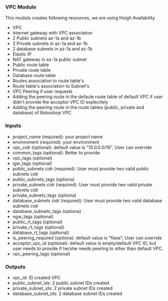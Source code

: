 ### VPC Module 

This module creates following resources, we are using Hoigh Availability 
* VPC
* Internet gateway with VPC association
* 2 Public subnets az-1a and az-1b
* 2 Private subnets in az-1a and az-1b
* 2 database subnets in az-1a and az-1b
* Elastic IP
* NAT gateway in az-1a public subnet
* Public route table
* Private route table
* Database route table
* Routes association to route table's
* Route table's association to Subnet's
* VPC Peering if user requests
* Adding the peering route in the defaule route table of default VPC if user didn't provide the acceptor VPC ID explecitely
* Adding the peering route in the route tables (public, private and database) of Roboshop VPC


### Inputs 

* project_name (required): your project name
* environment (required): your environment
* vpc_cidr (optional): default value is "10.0.0.0/16", User can override
* common_tags (optional): Better to provide 
* vpc_tags (optional)
* igw_tags (optional)
* public_subnets cidr (required): User must provide two valid public subnets cidr
* public_subnets_tags (optiona)
* private_subnets cidr (required): User must provide two valid private subnets cidr
* private_subnets_tags (optiona)
* database_subnets cidr (required): User must provide two valid database subnets cidr
* database_subnets_tags (optiona)
* ngw_tags (optional)
* public_rt_tags (optional)
* private_rt_tags (optional)
* database_rt_tags (optional)
* is_peering_required (optiona): default value is "flase", User can override
* acceptor_vpc_id (optional): default value is empty/default VPC ID, but user needs to provide if he/she needs peering to other than default VPC.
* vpc_peering_tags (optional)


### Outputs

* vpc_id: ID created VPC
* public_subnet_ids: 2 public subnet IDs created
* private_subnet_ids: 2 private subnet IDs created
* database_subnet_ids: 2 database subnet IDs created



